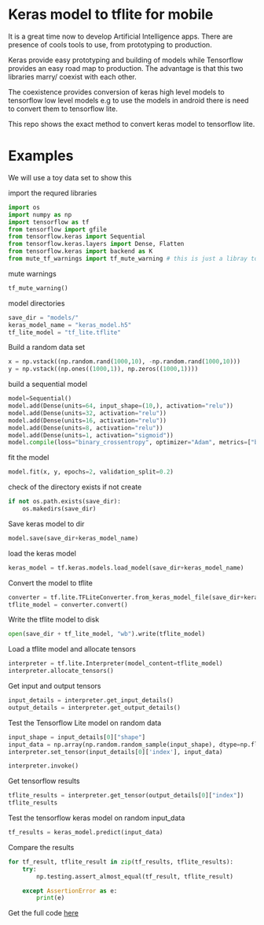 # Keras model to tflite for mobile
It is a great time now to develop Artificial Intelligence
apps. There are presence of cools tools to use, from prototyping
to production.

Keras provide easy prototyping and building of models while Tensorflow
provides an easy road map to production. The advantage is that this two
libraries marry/ coexist with each other.

The coexistence provides conversion of keras high level models to tensorflow
low level models e.g to use the models in android there is need to convert them
to tensorflow lite.

This repo shows the exact method to convert keras model to tensorflow lite.

# Examples
We will use a toy data set to show this

import the requred libraries
```python
import os
import numpy as np
import tensorflow as tf
from tensorflow import gfile
from tensorflow.keras import Sequential
from tensorflow.keras.layers import Dense, Flatten
from tensorflow.keras import backend as K
from mute_tf_warnings import tf_mute_warning # this is just a libray to mute tf warnings
```
mute warnings
```python
tf_mute_warning()
```
model directories
```python
save_dir = "models/"
keras_model_name = "keras_model.h5"
tf_lite_model = "tf_lite.tflite"
```
Build a random data set
```python
x = np.vstack((np.random.rand(1000,10), -np.random.rand(1000,10)))
y = np.vstack((np.ones((1000,1)), np.zeros((1000,1))))
```
build a sequential model
```python
model=Sequential()
model.add(Dense(units=64, input_shape=(10,), activation="relu"))
model.add(Dense(units=32, activation="relu"))
model.add(Dense(units=16, activation="relu"))
model.add(Dense(units=8, activation="relu"))
model.add(Dense(units=1, activation="sigmoid"))
model.compile(loss="binary_crossentropy", optimizer="Adam", metrics=["binary_accuracy"])
```
fit the model
```python
model.fit(x, y, epochs=2, validation_split=0.2)
```
check of the directory exists if not create
```python
if not os.path.exists(save_dir):
    os.makedirs(save_dir)
```
Save keras model to dir
```python
model.save(save_dir+keras_model_name)
```
load the keras model
```python
keras_model = tf.keras.models.load_model(save_dir+keras_model_name)
```
Convert the model to tflite
```python
converter = tf.lite.TFLiteConverter.from_keras_model_file(save_dir+keras_model_name)
tflite_model = converter.convert()

```
Write the tflite model to disk
```python
open(save_dir + tf_lite_model, "wb").write(tflite_model)
```
Load a tflite model and allocate tensors
```python
interpreter = tf.lite.Interpreter(model_content=tflite_model)
interpreter.allocate_tensors()
```
Get input and output tensors
```python
input_details = interpreter.get_input_details()
output_details = interpreter.get_output_details()
```
Test the Tensorflow Lite model on random data
```python
input_shape = input_details[0]["shape"]
input_data = np.array(np.random.random_sample(input_shape), dtype=np.float32)
interpreter.set_tensor(input_details[0]['index'], input_data)

interpreter.invoke()
```
Get tensorflow results
```python
tflite_results = interpreter.get_tensor(output_details[0]["index"])
tflite_results
```
Test the tensorflow keras model on random input_data
```python
tf_results = keras_model.predict(input_data)
```
Compare the results
```python
for tf_result, tflite_result in zip(tf_results, tflite_results):
    try:
        np.testing.assert_almost_equal(tf_result, tflite_result)

    except AssertionError as e:
        print(e)
```

Get the full code [here](https://github.com/kongkip/keras-2-tensorflowlite/blob/master/keras_2_tflite.py)
